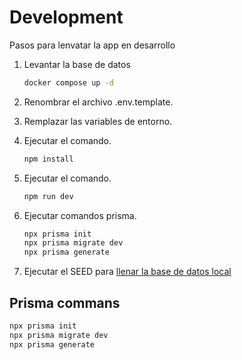 # Development

Pasos para lenvatar la app en desarrollo

1. Levantar la base de datos

    ```bash
    docker compose up -d
    ```

2. Renombrar el archivo .env.template.
3. Remplazar las variables de entorno.
4. Ejecutar el comando.

    ```bash
    npm install
    ```

5. Ejecutar el comando.

     ```bash
     npm run dev 
     ```

6. Ejecutar comandos prisma.

    ```bash
    npx prisma init
    npx prisma migrate dev
    npx prisma generate
    ```

7. Ejecutar el SEED para [llenar la base de datos local](localhost:3000/api/seed)

## Prisma commans

```bash
npx prisma init
npx prisma migrate dev
npx prisma generate
```
